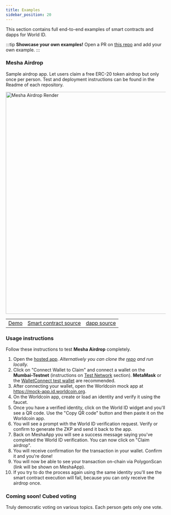 ```yaml
---
title: Examples
sidebar_position: 20
---
```


This section contains full end-to-end examples of smart contracts and dapps for World ID.

:::tip
**Showcase your own examples!** Open a PR on [this repo](https://github.com/worldcoin/world-id-docs) and add your own example.
:::

### Mesha Airdrop

Sample airdrop app. Let users claim a free ERC-20 token airdrop but only once per person. Test and deployment instructions can be found in the Readme of each repository.

<div className="text--center">
<img src="/img/mesha-airdrop-render.jpg" alt="Mesha Airdrop Render" width="700" />
</div>

<table className="table--center margin-top--lg">
<tr>
<td>
<a href="https://example.id.worldcoin.org" target="_blank">Demo</a>
</td>
<td>
<a href="https://github.com/worldcoin/world-id-example-airdrop" target="_blank">Smart contract source</a>
</td>
<td>
<a href="https://github.com/worldcoin/world-id-example-airdrop-dapp" target="_blank">dapp source</a>
</td>
</tr>
</table>

### Usage instructions

Follow these instructions to test **Mesha Airdrop** completely.

1. Open the [hosted app](https://example.id.worldcoin.org). _Alternatively you can clone the [repo](https://github.com/worldcoin/world-id-example-airdrop) and run locally._
2. Click on "Connect Wallet to Claim" and connect a wallet on the **Mumbai-Testnet** (instructions on [Test Network](/docs/about/test-network#chain-test-network) section). **MetaMask** or the [WalletConnect test wallet](https://github.com/WalletConnect/walletconnect-test-wallet) are recommended.
3. After connecting your wallet, open the Worldcoin mock app at https://mock-app.id.worldcoin.org.
4. On the Worldcoin app, create or load an identity and verify it using the faucet.
5. Once you have a verified identity, click on the World ID widget and you'll see a QR code. Use the "Copy QR code" button and then paste it on the Worldcoin app.
6. You will see a prompt with the World ID verification request. Verify or confirm to generate the ZKP and send it back to the app.
7. Back on MeshaApp you will see a success message saying you've completed the World ID verification. You can now click on "Claim airdrop".
8. You will receive confirmation for the transaction in your wallet. Confirm it and you're done!
9. You will now be able to see your transaction on-chain via PolygonScan (link will be shown on MeshaApp).
10. If you try to do the process again using the same identity you'll see the smart contract execution will fail, because you can only receive the airdrop once.

### Coming soon! Cubed voting

Truly democratic voting on various topics. Each person gets only one vote.
